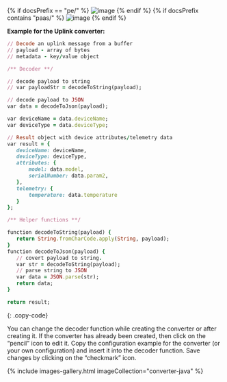 {% if docsPrefix == "pe/" %}
![image](https://img.thingsboard.io/user-guide/integrations/http/http-create-data-converters-1-java-pe.png)
{% endif %}
{% if docsPrefix contains "paas/" %}
![image](https://img.thingsboard.io/user-guide/integrations/http/data-converters-2-java-pe.png)
{% endif %}

**Example for the Uplink converter:**

```ruby
// Decode an uplink message from a buffer
// payload - array of bytes
// metadata - key/value object

/** Decoder **/

// decode payload to string
// var payloadStr = decodeToString(payload);

// decode payload to JSON
var data = decodeToJson(payload);

var deviceName = data.deviceName;
var deviceType = data.deviceType;

// Result object with device attributes/telemetry data
var result = {
   deviceName: deviceName,
   deviceType: deviceType,
   attributes: {
       model: data.model,
       serialNumber: data.param2,
   },
   telemetry: {
       temperature: data.temperature
   }
};

/** Helper functions **/

function decodeToString(payload) {
   return String.fromCharCode.apply(String, payload);
}
function decodeToJson(payload) {
   // covert payload to string.
   var str = decodeToString(payload);
   // parse string to JSON
   var data = JSON.parse(str);
   return data;
}

return result;
```
{: .copy-code}

You can change the decoder function while creating the converter or after creating it. If the converter has already been created, then click on the “pencil” icon to edit it.
Copy the configuration example for the converter (or your own configuration) and insert it into the decoder function. Save changes by clicking on the “checkmark” icon.

{% include images-gallery.html imageCollection="converter-java" %}